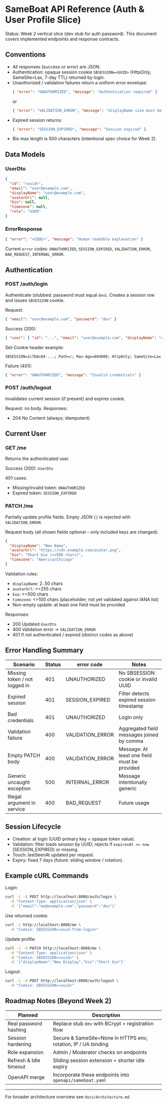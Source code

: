 # SameBoat API Reference (Auth & User Profile Slice)

Status: Week 2 vertical slice (dev stub for auth password). This document covers implemented endpoints and response contracts.

## Conventions
- All responses (success or error) are JSON.
- Authentication: opaque session cookie `SBSESSION=<UUID>` (HttpOnly, SameSite=Lax, 7-day TTL) returned by login.
- Unauthorized / validation failures return a uniform error envelope:
  ```json
  { "error": "UNAUTHORIZED", "message": "Authentication required" }
  ```
  or
  ```json
  { "error": "VALIDATION_ERROR", "message": "displayName size must be between 2 and 50" }
  ```
- Expired session returns:
  ```json
  { "error": "SESSION_EXPIRED", "message": "Session expired" }
  ```
- Bio max length is 500 characters (intentional spec choice for Week 2).

## Data Models
### UserDto
```json
{
  "id": "<uuid>",
  "email": "user@example.com",
  "displayName": "user@example.com",
  "avatarUrl": null,
  "bio": null,
  "timezone": null,
  "role": "USER"
}
```

### ErrorResponse
```json
{ "error": "<CODE>", "message": "Human readable explanation" }
```
Current `error` codes: `UNAUTHORIZED`, `SESSION_EXPIRED`, `VALIDATION_ERROR`, `BAD_REQUEST`, `INTERNAL_ERROR`.

## Authentication
### POST /auth/login
Authenticate (stubbed: password must equal `dev`). Creates a session row and issues `SBSESSION` cookie.

Request:
```json
{ "email": "user@example.com", "password": "dev" }
```
Success (200):
```json
{ "user": { "id": "...", "email": "user@example.com", "displayName": "user@example.com", "avatarUrl": null, "bio": null, "timezone": null, "role": "USER" } }
```
Set-Cookie header example:
```
SBSESSION=2c7b8c04-...; Path=/; Max-Age=604800; HttpOnly; SameSite=Lax
```
Failure (401):
```json
{ "error": "UNAUTHORIZED", "message": "Invalid credentials" }
```

### POST /auth/logout
Invalidates current session (if present) and expires cookie.

Request: no body.
Responses:
- 204 No Content (always; idempotent)

## Current User
### GET /me
Returns the authenticated user.

Success (200): `UserDto`

401 cases:
- Missing/invalid token: `UNAUTHORIZED`
- Expired token: `SESSION_EXPIRED`

### PATCH /me
Partially update profile fields. Empty JSON `{}` is rejected with `VALIDATION_ERROR`.

Request body (all shown fields optional – only included keys are changed):
```json
{
  "displayName": "New Name",
  "avatarUrl": "https://cdn.example.com/avatar.png",
  "bio": "Short bio (<=500 chars)",
  "timezone": "America/Chicago"
}
```
Validation rules:
- `displayName`: 2..50 chars
- `avatarUrl`: <=255 chars
- `bio`: <=500 chars
- `timezone`: <=100 chars (placeholder; not yet validated against IANA list)
- Non-empty update: at least one field must be provided

Responses:
- 200 Updated `UserDto`
- 400 Validation error → `VALIDATION_ERROR`
- 401 If not authenticated / expired (distinct codes as above)

## Error Handling Summary
| Scenario | Status | error code | Notes |
|----------|--------|------------|-------|
| Missing token / not logged in | 401 | UNAUTHORIZED | No SBSESSION cookie or invalid UUID |
| Expired session | 401 | SESSION_EXPIRED | Filter detects expired session timestamp |
| Bad credentials | 401 | UNAUTHORIZED | Login only |
| Validation failure | 400 | VALIDATION_ERROR | Aggregated field messages joined by comma |
| Empty PATCH body | 400 | VALIDATION_ERROR | Message: At least one field must be provided |
| Generic uncaught exception | 500 | INTERNAL_ERROR | Message intentionally generic |
| Illegal argument in service | 400 | BAD_REQUEST | Future usage |

## Session Lifecycle
- Creation: at login (UUID primary key = opaque token value).
- Validation: filter loads session by UUID; rejects if `expiresAt <= now` (SESSION_EXPIRED) or missing.
- Touch: lastSeenAt updated per request.
- Expiry: fixed 7 days (future: sliding window / rotation).

## Example cURL Commands
Login:
```bash
curl -i -X POST http://localhost:8080/auth/login \
  -H "Content-Type: application/json" \
  -d '{"email":"me@example.com","password":"dev"}'
```
Use returned cookie:
```bash
curl -i http://localhost:8080/me \
  -H "Cookie: SBSESSION=<uuid-from-login>"
```
Update profile:
```bash
curl -i -X PATCH http://localhost:8080/me \
  -H "Content-Type: application/json" \
  -H "Cookie: SBSESSION=<uuid>" \
  -d '{"displayName":"New Display","bio":"Short bio"}'
```
Logout:
```bash
curl -i -X POST http://localhost:8080/auth/logout \
  -H "Cookie: SBSESSION=<uuid>"
```

## Roadmap Notes (Beyond Week 2)
| Planned | Description |
|---------|-------------|
| Real password hashing | Replace stub `dev` with BCrypt + registration flow |
| Session hardening | Secure & SameSite=None in HTTPS env, rotation, IP / UA binding |
| Role expansion | Admin / Moderator checks on endpoints |
| Refresh & Idle timeout | Sliding session extension + shorter idle expiry |
| OpenAPI merge | Incorporate these endpoints into `openapi/sameboat.yaml` |

---
For broader architecture overview see `docs/Architecture.md`.
